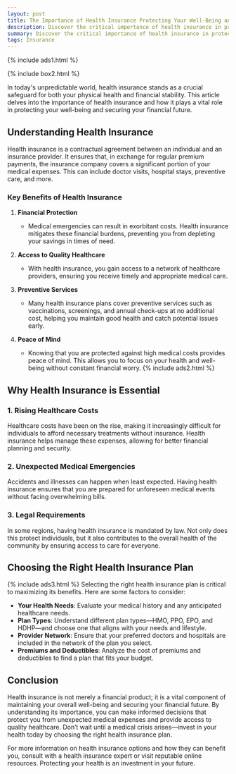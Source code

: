```yaml
---
layout: post
title: The Importance of Health Insurance Protecting Your Well-Being and Financial Future
description: Discover the critical importance of health insurance in protecting your well-being and financial future. Learn about its benefits, the impact of rising healthcare costs, and how to choose the right plan for your needs.
summary: Discover the critical importance of health insurance in protecting your well-being and financial future. Learn about its benefits, the impact of rising healthcare costs, and how to choose the right plan for your needs.
tags: Insurance
---
```


{% include ads1.html %}

{% include box2.html %}

In today's unpredictable world, health insurance stands as a crucial safeguard for both your physical health and financial stability. This article delves into the importance of health insurance and how it plays a vital role in protecting your well-being and securing your financial future.

## Understanding Health Insurance

Health insurance is a contractual agreement between an individual and an insurance provider. It ensures that, in exchange for regular premium payments, the insurance company covers a significant portion of your medical expenses. This can include doctor visits, hospital stays, preventive care, and more.

### Key Benefits of Health Insurance

1. **Financial Protection**
   - Medical emergencies can result in exorbitant costs. Health insurance mitigates these financial burdens, preventing you from depleting your savings in times of need.

2. **Access to Quality Healthcare**
   - With health insurance, you gain access to a network of healthcare providers, ensuring you receive timely and appropriate medical care.

3. **Preventive Services**
   - Many health insurance plans cover preventive services such as vaccinations, screenings, and annual check-ups at no additional cost, helping you maintain good health and catch potential issues early.

4. **Peace of Mind**
   - Knowing that you are protected against high medical costs provides peace of mind. This allows you to focus on your health and well-being without constant financial worry.
{% include ads2.html %}
## Why Health Insurance is Essential

### 1. Rising Healthcare Costs

Healthcare costs have been on the rise, making it increasingly difficult for individuals to afford necessary treatments without insurance. Health insurance helps manage these expenses, allowing for better financial planning and security.

### 2. Unexpected Medical Emergencies

Accidents and illnesses can happen when least expected. Having health insurance ensures that you are prepared for unforeseen medical events without facing overwhelming bills.

### 3. Legal Requirements

In some regions, having health insurance is mandated by law. Not only does this protect individuals, but it also contributes to the overall health of the community by ensuring access to care for everyone.

## Choosing the Right Health Insurance Plan
{% include ads3.html %}
Selecting the right health insurance plan is critical to maximizing its benefits. Here are some factors to consider:

- **Your Health Needs**: Evaluate your medical history and any anticipated healthcare needs.
- **Plan Types**: Understand different plan types—HMO, PPO, EPO, and HDHP—and choose one that aligns with your needs and lifestyle.
- **Provider Network**: Ensure that your preferred doctors and hospitals are included in the network of the plan you select.
- **Premiums and Deductibles**: Analyze the cost of premiums and deductibles to find a plan that fits your budget.

## Conclusion

Health insurance is not merely a financial product; it is a vital component of maintaining your overall well-being and securing your financial future. By understanding its importance, you can make informed decisions that protect you from unexpected medical expenses and provide access to quality healthcare. Don’t wait until a medical crisis arises—invest in your health today by choosing the right health insurance plan.

For more information on health insurance options and how they can benefit you, consult with a health insurance expert or visit reputable online resources. Protecting your health is an investment in your future.
